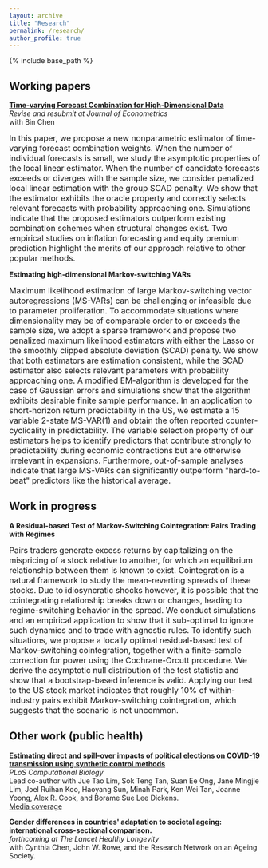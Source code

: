 ```yaml
---
layout: archive
title: "Research"
permalink: /research/
author_profile: true
---
```


{% include base_path %}

## Working papers  
[**Time-varying Forecast Combination for High-Dimensional Data**](https://arxiv.org/abs/2010.10435)   
*Revise and resubmit at Journal of Econometrics*  
with Bin Chen 

<font size = "3"> In this paper, we propose a new nonparametric estimator of time-varying forecast combination weights. When the number of individual forecasts is small, we study the asymptotic properties of the local linear estimator. When the number of candidate forecasts exceeds or diverges with the sample size, we consider penalized local linear estimation with the group SCAD penalty. We show that the estimator exhibits the oracle property and correctly selects relevant forecasts with probability approaching one. Simulations indicate that the proposed estimators outperform existing combination schemes when structural changes exist. Two empirical studies on inflation forecasting and equity premium prediction highlight the merits of our approach relative to other popular methods. </font>

**Estimating high-dimensional Markov-switching VARs**

<font size = "3"> Maximum likelihood estimation of large Markov-switching vector autoregressions (MS-VARs) can be challenging or infeasible due to parameter proliferation. To accommodate situations where dimensionality may be of comparable order to or exceeds the sample size, we adopt a sparse framework and propose two penalized maximum likelihood estimators with either the Lasso or the smoothly clipped absolute deviation (SCAD) penalty. We show that both estimators are estimation consistent, while the SCAD estimator also selects relevant parameters with probability approaching one. A modified EM-algorithm is developed for the case of Gaussian errors and simulations show that the algorithm exhibits desirable finite sample performance. In an application to short-horizon return predictability in the US, we estimate a 15 variable 2-state MS-VAR(1) and obtain the often reported counter-cyclicality in predictability. The variable selection property of our estimators helps to identify predictors that contribute strongly to predictability during economic contractions but are otherwise irrelevant in expansions. Furthermore, out-of-sample analyses indicate that large MS-VARs can significantly outperform "hard-to-beat" predictors like the historical average. </font>

## Work in progress

**A Residual-based Test of Markov-Switching Cointegration: Pairs Trading with Regimes**

<font size = "3"> Pairs traders generate excess returns by capitalizing on the mispricing of a stock relative to another, for which an equilibrium relationship between them is known to exist. Cointegration is a natural framework to study the mean-reverting spreads of these stocks. Due to idiosyncratic shocks however, it is possible that the cointegrating relationship breaks down or changes, leading to regime-switching behavior in the spread. We conduct simulations and an empirical application to show that it sub-optimal to ignore such dynamics and to trade with agnostic rules. To identify such situations, we propose a locally optimal residual-based test of Markov-switching cointegration, together with a finite-sample correction for power using the Cochrane-Orcutt procedure. We derive the asymptotic null distribution of the test statistic and show that a bootstrap-based inference is valid. Applying our test to the US stock market indicates that roughly 10% of within-industry pairs exhibit Markov-switching cointegration, which suggests that the scenario is not uncommon. </font>

## Other work (public health)

[**Estimating direct and spill-over impacts of political elections on COVID-19 transmission using synthetic control methods**](https://journals.plos.org/ploscompbiol/article?id=10.1371/journal.pcbi.1008959)  
*PLoS Computational Biology*  
Lead co-author with Jue Tao Lim, Sok Teng Tan, Suan Ee Ong, Jane Mingjie Lim, Joel Ruihan Koo, Haoyang Sun, Minah Park, Ken Wei Tan, Joanne Yoong, Alex R. Cook, and Borame Sue Lee Dickens.  
[Media coverage](https://plos.altmetric.com/details/106543552/news)

**Gender differences in countries' adaptation to societal ageing: international cross-sectional comparison.**  
*forthcoming at The Lancet Healthy Longevity*  
with Cynthia Chen, John W. Rowe, and the Research Network on an Ageing Society. 


